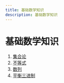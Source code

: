 ```yaml
---
title: 基础数学知识
description: 基础数学知识
---
```


# 基础数学知识

1. [集合论](./set-theory/)
2. [不等式](./inequality/)
3. [数列](./number-sequence/)
4. [平衡三进制](./balanced-ternary.md)
